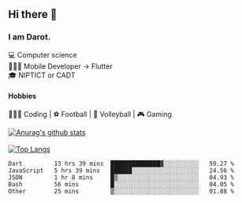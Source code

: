 ## Hi there 👋

### I am Darot.

💻 Computer science <br>
🧑🏻‍💻 Mobile Developer -> Flutter<br>
🎓 NIPTICT or CADT<br>

#### Hobbies 
🧑🏻‍💻 Coding  |  ⚽️ Football | 🏐 Volleyball | 🎮 Gaming<br>

<!-- [![Darot's GitHub stats](https://github-readme-stats.vercel.app/api?username=darot-chen)](https://github.com/darot-chen/github-readme-stats) -->
<!--
**darot-chen/darot-chen** is a ✨ _special_ ✨ repository because its `README.md` (this file) appears on your GitHub profile.

Here are some ideas to get you started:

- 🔭 I’m currently working on ...
- 🌱 I’m currently learning ...
- 👯 I’m looking to collaborate on ...
- 🤔 I’m looking for help with ...
- 💬 Ask me about ...
- 📫 How to reach me: ...
- 😄 Pronouns: ...
- ⚡ Fun fact: ...
-->

[![Anurag's github stats](https://github-readme-stats.vercel.app/api?username=darot-chen&count_private=true&theme=cobalt&show_icons=true)](https://github.com/darot-chen)
</br>
</br>
[![Top Langs](https://github-readme-stats.vercel.app/api/top-langs/?username=darot-chen&layout=compact&theme=cobalt)](https://github.com/darot-chen/)


<!--START_SECTION:waka-->

```text
Dart         13 hrs 39 mins  ██████████████▓░░░░░░░░░░   59.27 %
JavaScript   5 hrs 39 mins   ██████░░░░░░░░░░░░░░░░░░░   24.56 %
JSON         1 hr 8 mins     █▒░░░░░░░░░░░░░░░░░░░░░░░   04.93 %
Bash         56 mins         █░░░░░░░░░░░░░░░░░░░░░░░░   04.05 %
Other        25 mins         ▒░░░░░░░░░░░░░░░░░░░░░░░░   01.88 %
```

<!--END_SECTION:waka-->
